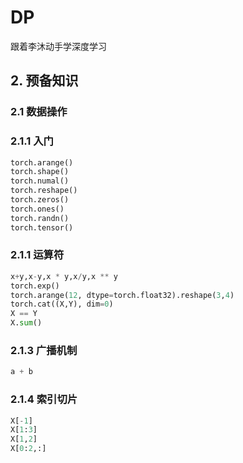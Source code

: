 # DP
跟着李沐动手学深度学习

## 2. 预备知识

### 2.1 数据操作

### 2.1.1 入门

```python
torch.arange()
torch.shape()
torch.numal()
torch.reshape()
torch.zeros()
torch.ones()
torch.randn()
torch.tensor()
```

### 2.1.1 运算符

```python
x+y,x-y,x * y,x/y,x ** y
torch.exp()
torch.arange(12, dtype=torch.float32).reshape(3,4)
torch.cat((X,Y), dim=0)
X == Y
X.sum()
```

### 2.1.3 广播机制

```python
a + b
```

### 2.1.4 索引切片

```python
X[-1]
X[1:3]
X[1,2]
X[0:2,:]
```

